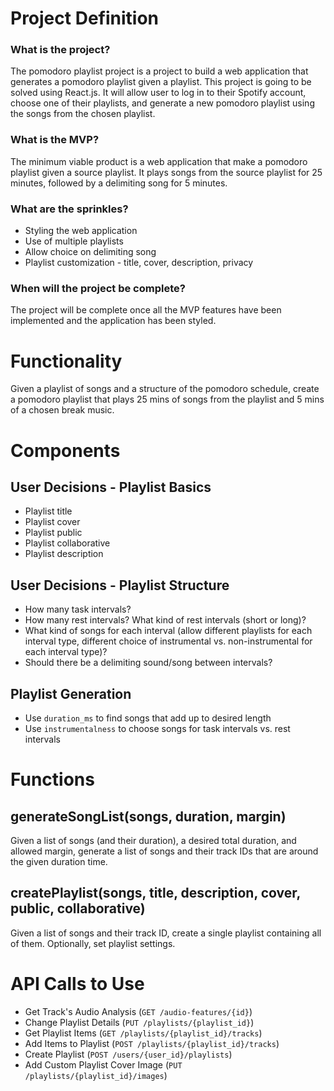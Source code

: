 # Project Definition
### What is the project?
The pomodoro playlist project is a project to build a web application that generates a pomodoro playlist given a playlist. This project is going to be solved using React.js. It will allow user to log in to their Spotify account, choose one of their playlists, and generate a new pomodoro playlist using the songs from the chosen playlist.

### What is the MVP?
The minimum viable product is a web application that make a pomodoro playlist given a source playlist. It plays songs from the source playlist for 25 minutes, followed by a delimiting song for 5 minutes.

### What are the sprinkles?
- Styling the web application
- Use of multiple playlists
- Allow choice on delimiting song
- Playlist customization - title, cover, description, privacy

### When will the project be complete?
The project will be complete once all the MVP features have been implemented and the application has been styled.

# Functionality
Given a playlist of songs and a structure of the pomodoro schedule, create a pomodoro playlist that plays 25 mins of songs from the playlist and 5 mins of a chosen break music.

# Components
## User Decisions - Playlist Basics
- Playlist title
- Playlist cover
- Playlist public
- Playlist collaborative
- Playlist description

## User Decisions - Playlist Structure
- How many task intervals?
- How many rest intervals? What kind of rest intervals (short or long)?
- What kind of songs for each interval (allow different playlists for each interval type, different choice of instrumental vs. non-instrumental for each interval type)?
- Should there be a delimiting sound/song between intervals?

## Playlist Generation
- Use `duration_ms` to find songs that add up to desired length
- Use `instrumentalness` to choose songs for task intervals vs. rest intervals

# Functions
## generateSongList(songs, duration, margin)
Given a list of songs (and their duration), a desired total duration, and allowed margin, generate a list of songs and their track IDs that are around the given duration time.

## createPlaylist(songs, title, description, cover, public, collaborative)
Given a list of songs and their track ID, create a single playlist containing all of them. Optionally, set playlist settings.

# API Calls to Use
- Get Track's Audio Analysis (`GET /audio-features/{id}`)
- Change Playlist Details (`PUT /playlists/{playlist_id}`)
- Get Playlist Items (`GET /playlists/{playlist_id}/tracks`)
- Add Items to Playlist (`POST /playlists/{playlist_id}/tracks`)
- Create Playlist (`POST /users/{user_id}/playlists`)
- Add Custom Playlist Cover Image (`PUT /playlists/{playlist_id}/images`)